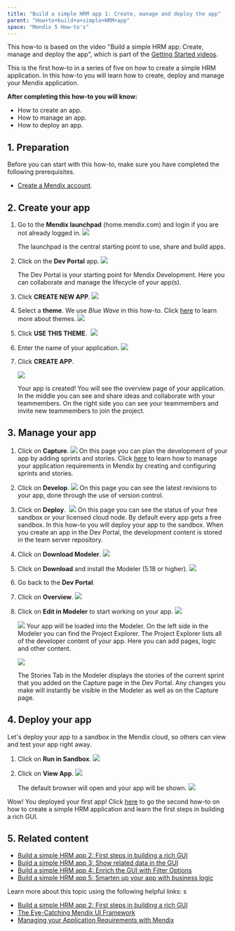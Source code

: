 ```yaml
---
title: "Build a simple HRM app 1: Create, manage and deploy the app"
parent: "How+to+build+a+simple+HRM+app"
space: "Mendix 5 How-to's"
---
```


This how-to is based on the video "Build a simple HRM app: Create, manage and deploy the app", which is part of the [Getting Started videos](http://gettingstarted.mendixcloud.com/link/courses/gettingstarted).

This is the first how-to in a series of five on how to create a simple HRM application. In this how-to you will learn how to create, deploy and manage your Mendix application.

**After completing this how-to you will know:**

*   How to create an app.
*   How to manage an app.
*   How to deploy an app.

## 1. Preparation

Before you can start with this how-to, make sure you have completed the following prerequisites.

*   [Create a Mendix account](https://www.mendix.com/try-now/).

## 2\. Create your app

1.  Go to the **Mendix launchpad** (home.mendix.com) and login if you are not already logged in.
    ![](attachments/14091670/14385431.png)

    The launchpad is the central starting point to use, share and build apps.
2.  Click on the **Dev Portal** app.
    ![](attachments/14091670/14385432.png)

    The Dev Portal is your starting point for Mendix Development. Here you can collaborate and manage the lifecycle of your app(s).
3.  Click **CREATE NEW APP**.
    ![](attachments/14091670/14385433.png) 
4.  Select a **theme**. We use _Blue Wave_ in this how-to. Click [here](https://www.mendix.com/blog/the-eye-catching-mendix-ui-framework/) to learn more about themes.
    ![](attachments/14091670/14385434.png) 
5.  Click **USE THIS THEME**.
     ![](attachments/14091670/14385435.png)
6.  Enter the name of your application.
    ![](attachments/14091670/14385436.png) 
7.  Click **CREATE APP**.

    ![](attachments/14091670/14385437.png)

    Your app is created! You will see the overview page of your application. In the middle you can see and share ideas and collaborate with your teammembers. On the right side you can see your teammembers and invite new teammembers to join the project.

## 3\. Manage your app

1.  Click on **Capture**.
    ![](attachments/14091670/14385439.png)
    On this page you can plan the development of your app by adding sprints and stories. Click [here](Managing+your+Application+Requirements+with+Mendix) to learn how to manage your application requirements in Mendix by creating and configuring sprints and stories.
2.  Click on **Develop**.
    ![](attachments/14091670/14385440.png)
    On this page you can see the latest revisions to your app, done through the use of version control.
3.  Click on **Deploy**. 
    ![](attachments/14091670/14385441.png)
    On this page you can see the status of your free sandbox or your licensed cloud node. By default every app gets a free sandbox. In this how-to you will deploy your app to the sandbox. When you create an app in the Dev Portal, the development content is stored in the team server repository.
4.  Click on **Download Modeler**.
    ![](attachments/14091670/14385442.png) 
5.  Click on **Download** and install the Modeler (5.18 or higher).
    ![](attachments/14091670/14385443.png) 
6.  Go back to the **Dev Portal**.
7.  Click on **Overview**.
    ![](attachments/14091670/14385444.png) 
8.  Click on **Edit in Modeler** to start working on your app.
    ![](attachments/14091670/14385445.png)

    ![](attachments/14091670/14385447.png)
    Your app will be loaded into the Modeler. On the left side in the Modeler you can find the Project Explorer. The Project Explorer lists all of the developer content of your app. Here you can add pages, logic and other content.

    ![](attachments/14091670/14385448.png)

    The Stories Tab in the Modeler displays the stories of the current sprint that you added on the Capture page in the Dev Portal. Any changes you make will instantly be visible in the Modeler as well as on the Capture page.

## 4\. Deploy your app

Let's deploy your app to a sandbox in the Mendix cloud, so others can view and test your app right away.

1.  Click on **Run in Sandbox**.
    ![](attachments/14091670/16842817.png)
2.  Click on **View App**.
    ![](attachments/14091670/16842818.png)

    The default browser will open and your app will be shown.
    ![](attachments/14091670/14385453.png)

Wow! You deployed your first app! Click [here](Build+a+simple+HRM+app+2+First+steps+in+building+a+rich+GUI) to go the second how-to on how to create a simple HRM application and learn the first steps in building a rich GUI.

## 5\. Related content

*   [Build a simple HRM app 2: First steps in building a rich GUI](Build+a+simple+HRM+app+2+First+steps+in+building+a+rich+GUI)
*   [Build a simple HRM app 3: Show related data in the GUI](Build+a+simple+HRM+app+3+Show+related+data+in+the+GUI)
*   [Build a simple HRM app 4: Enrich the GUI with Filter Options](Build+a+simple+HRM+app+4+Enrich+the+GUI+with+Filter+Options)
*   [Build a simple HRM app 5: Smarten up your app with business logic](Build+a+simple+HRM+app+5+Smarten+up+your+app+with+business+logic)

Learn more about this topic using the following helpful links:
s
*   [Build a simple HRM app 2: First steps in building a rich GUI](Build+a+simple+HRM+app+2+First+steps+in+building+a+rich+GUI)
*   [The Eye-Catching Mendix UI Framework](https://www.mendix.com/blog/the-eye-catching-mendix-ui-framework/)
*   [Managing your Application Requirements with Mendix](Managing+your+Application+Requirements+with+Mendix)

